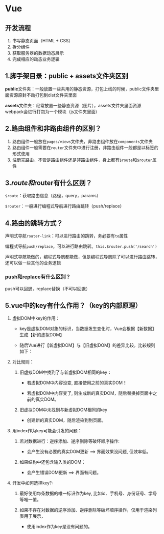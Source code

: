 # Vue
## 开发流程

1. 书写静态页面（HTML + CSS）
2. 拆分组件
3. 获取服务器的数据动态展示
4. 完成相应的动态业务逻辑

## 1.脚手架目录：public + assets文件夹区别

**public**文件夹：一般放置一些共用的静态资源，打包上线的时候，public文件夹里面资源原封不动打包到dist文件夹里面

**assets**文件夹：经常放置一些静态资源（图片），assets文件夹里面资源webpack会进行打包为一个模块（js文件夹里面）

## 2.路由组件和非路由组件的区别？

1. 路由组件一般放在`pages/views`文件夹，非路由组件放在`components`文件夹
2. 路由组件一般需要在`router`文件夹中进行注册，非路由组件一般都是以标签的形式使用
3. 注册完路由，不管是路由组件还是非路由组件，身上都有`$route`和`$router`属性

## 3.$route和$router有什么区别？

`$route`：获取路由信息（路径，query，params）

`$router`：一般进行编程式导航进行路由跳转（push/replace）

## 4.路由的跳转方式？

声明式导航`router-link`：可以进行路由的跳转，务必要有`to`属性

编程式导航`push/replace`，可以进行路由跳转。`this.$router.push('/search')`

声明式导航能做的，编程式导航都能做，但是编程式导航除了可以进行路由跳转，还可以做一些其他的业务逻辑

### push和replace有什么区别？

push可以回退，replace替换（不可以回退）

## 5.vue中的key有什么作用？（key的内部原理）

1. 虚拟DOM中key的作用：

    - key是虚拟DOM对象的标识，当数据发生变化时，Vue会根据【新数据】生成【新的虚拟DOM】

    - 随后Vue进行【新虚拟DOM】与【旧虚拟DOM】的差异比较，比较规则如下：

2. 对比规则：

    1. 旧虚拟DOM中找到了与新虚拟DOM相同的key：

        - 若虚拟DOM中内容没变, 直接使用之前的真实DOM！

        - 若虚拟DOM中内容变了, 则生成新的真实DOM，随后替换掉页面中之前的真实DOM。

    2. 旧虚拟DOM中未找到与新虚拟DOM相同的key

        - 创建新的真实DOM，随后渲染到到页面。

3. 用index作为key可能会引发的问题：

    1. 若对数据进行：逆序添加、逆序删除等破坏顺序操作:

        - 会产生没有必要的真实DOM更新 ==> 界面效果没问题, 但效率低。

    1. 如果结构中还包含输入类的DOM：

        - 会产生错误DOM更新 ==> 界面有问题。

4. 开发中如何选择key?:

    1. 最好使用每条数据的唯一标识作为key, 比如id、手机号、身份证号、学号等唯一值。

    2. 如果不存在对数据的逆序添加、逆序删除等破坏顺序操作，仅用于渲染列表用于展示，

        - 使用index作为key是没有问题的。

